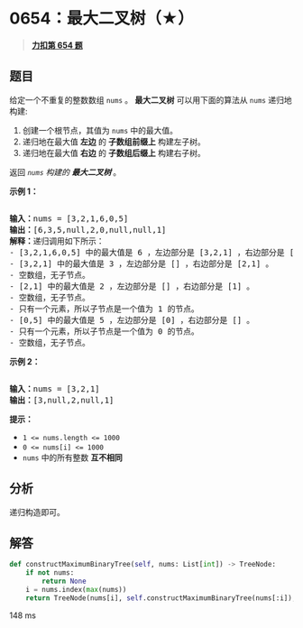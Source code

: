 # 0654：最大二叉树（★）


> <u>**[力扣第 654 题](https://leetcode.cn/problems/maximum-binary-tree/)**</u>

## 题目

<p>给定一个不重复的整数数组 <code>nums</code> 。 <strong>最大二叉树</strong> 可以用下面的算法从 <code>nums</code> 递归地构建:</p>

<ol>
<li>创建一个根节点，其值为 <code>nums</code> 中的最大值。</li>
<li>递归地在最大值 <strong>左边</strong> 的 <strong>子数组前缀上</strong> 构建左子树。</li>
<li>递归地在最大值 <strong>右边</strong> 的 <strong>子数组后缀上</strong> 构建右子树。</li>
</ol>

<p>返回 <em><code>nums</code> 构建的 </em><strong><em>最大二叉树</em> </strong>。</p>



<p><strong>示例 1：</strong></p>
<img alt="" src="https://assets.leetcode.com/uploads/2020/12/24/tree1.jpg" />
<pre>
<strong>输入：</strong>nums = [3,2,1,6,0,5]
<strong>输出：</strong>[6,3,5,null,2,0,null,null,1]
<strong>解释：</strong>递归调用如下所示：
- [3,2,1,6,0,5] 中的最大值是 6 ，左边部分是 [3,2,1] ，右边部分是 [0,5] 。
- [3,2,1] 中的最大值是 3 ，左边部分是 [] ，右边部分是 [2,1] 。
- 空数组，无子节点。
- [2,1] 中的最大值是 2 ，左边部分是 [] ，右边部分是 [1] 。
- 空数组，无子节点。
- 只有一个元素，所以子节点是一个值为 1 的节点。
- [0,5] 中的最大值是 5 ，左边部分是 [0] ，右边部分是 [] 。
- 只有一个元素，所以子节点是一个值为 0 的节点。
- 空数组，无子节点。
</pre>

<p><strong>示例 2：</strong></p>
<img alt="" src="https://assets.leetcode.com/uploads/2020/12/24/tree2.jpg" />
<pre>
<strong>输入：</strong>nums = [3,2,1]
<strong>输出：</strong>[3,null,2,null,1]
</pre>



<p><strong>提示：</strong></p>

<ul>
<li><code>1 &lt;= nums.length &lt;= 1000</code></li>
<li><code>0 &lt;= nums[i] &lt;= 1000</code></li>
<li><code>nums</code> 中的所有整数 <strong>互不相同</strong></li>
</ul>


## 分析

递归构造即可。

## 解答

```python
def constructMaximumBinaryTree(self, nums: List[int]) -> TreeNode:
    if not nums:
        return None
    i = nums.index(max(nums))
    return TreeNode(nums[i], self.constructMaximumBinaryTree(nums[:i]), self.constructMaximumBinaryTree(nums[i+1:]))
```

148 ms
 

